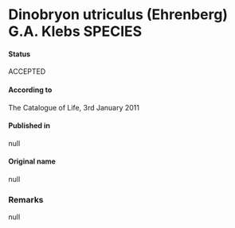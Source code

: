 Dinobryon utriculus (Ehrenberg) G.A. Klebs SPECIES
=======

#### Status
ACCEPTED

#### According to
The Catalogue of Life, 3rd January 2011

#### Published in
null

#### Original name
null

### Remarks
null